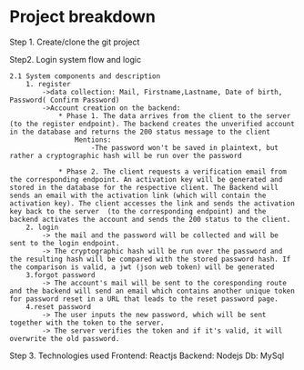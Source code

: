 # Project breakdown
Step 1. Create/clone the git project

Step2. Login system flow and logic 

    2.1 System components and description
        1. register
            ->data collection: Mail, Firstname,Lastname, Date of birth, Password( Confirm Password)
            ->Account creation on the backend:
                * Phase 1. The data arrives from the client to the server (to the register endpoint). The backend creates the unverified account in the database and returns the 200 status message to the client
                    Mentions:
                        -The password won't be saved in plaintext, but rather a cryptographic hash will be run over the password 
                        
                * Phase 2. The client requests a verification email from the corresponding endpoint. An activation key will be generated and stored in the database for the respective client. The Backend will sends an email with the activation link (which will contain the activation key). The client accesses the link and sends the activation key back to the server  (to the corresponding endpoint) and the backend activates the account and sends the 200 status to the client.
        2. login
            -> the mail and the password will be collected and will be sent to the login endpoint.
            -> The cryptographic hash will be run over the password and the resulting hash will be compared with the stored password hash. If the comparison is valid, a jwt (json web token) will be generated 
        3.forgot password
            -> The account's mail will be sent to the coresponding route and the backend will send an email which contains another unique token for password reset in a URL that leads to the reset password page.
        4.reset password
            -> The user inputs the new password, which will be sent together with the token to the server.
            -> The server verifies the token and if it's valid, it will overwrite the old password.

Step 3. Technologies used
        Frontend: Reactjs
        Backend: Nodejs 
        Db: MySql
